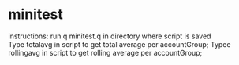 # minitest

instructions:
run q minitest.q in directory where script is saved <br />
Type totalavg in script to get total average per accountGroup;
Typee rollingavg in script to get rolling average per accountGroup;
